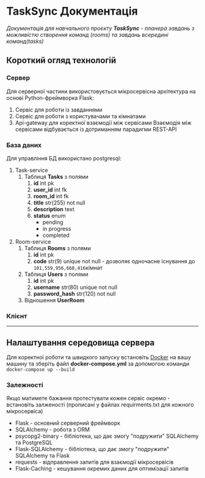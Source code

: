 # TaskSync Документація
*Документація для навчального проєкту ***TaskSync*** - планера завдань з можливістю створення команд (rooms) та завдань всередині команд(tasks)*

## Короткий огляд технологій
### Сервер
Для серверної частини використовується мікросервісна архітектура на основі Python-фреймворка Flask:
1. Сервіс для роботи із завданнями
2. Сервіс для роботи з користувачами та кімнатами
3. Api-gateway для коректної взаємодії між сервісами
Взаємодія між сервісами відбувається із дотриманням парадигми REST-API
### База даних
Для управління БД використано postgresql:
1. Task-service
    1. Таблиця **Tasks** з полями
        1. **id** int pk
        2. **user_id** int fk
        3. **room_id** int fk
        4. **title** str(255) not null
        5. **description** text
        6. **status** enum
            + pending
            + in progress
            + completed        
2. Room-service
    1. Таблиця **Rooms** з полями
        1. **id** int pk
        2. **code** str(9) unique not null - дозволяє одночасне існування до `101,559,956,668,416`кімнат
    2. Таблиця **Users** з полями
        1. **id** int pk
        2. **username** str(80) unique not null
        3. **password_hash** str(120) not null
    3. Відношення **UserRoom**
### Клієнт

---

## Налаштування середовища сервера
Для коректної роботи та швидкого запуску встановіть [Docker](https://www.docker.com/) на вашу машину та зберіть файл **docker-compose.yml** за допомогою команди `docker-compose up --build`

### Залежності
Якщо матимете бажання протестувати кожен сервіс окремо - встановіть залженості (прописані у файлах requirments.txt для кожного мікросервіса)
+ Flask - основний серверний фреймворк
+ SQLAlchemy - робота з ORM
+ psycopg2-binary - бібліотека, що дає змогу "подружити" SQLAlchemy та PostgreSQL
+ Flask-SQLAlchemy - бібліотека, що дає змогу "подружити" SQLAlchemy та Flask
+ requests - відправлення запитів для взаємодії мікросервісів
+ Flask-Caching - кешування окремих даних для оптимізації запитів